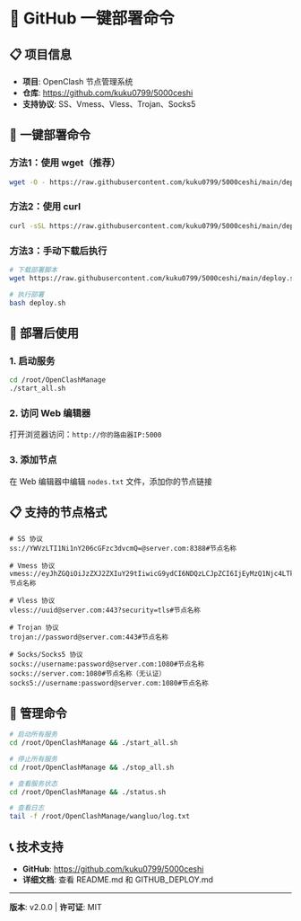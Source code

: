 # 🚀 GitHub 一键部署命令

## 📋 项目信息
- **项目**: OpenClash 节点管理系统
- **仓库**: https://github.com/kuku0799/5000ceshi
- **支持协议**: SS、Vmess、Vless、Trojan、Socks5

## 🎯 一键部署命令

### 方法1：使用 wget（推荐）
```bash
wget -O - https://raw.githubusercontent.com/kuku0799/5000ceshi/main/deploy.sh | bash
```

### 方法2：使用 curl
```bash
curl -sSL https://raw.githubusercontent.com/kuku0799/5000ceshi/main/deploy.sh | bash
```

### 方法3：手动下载后执行
```bash
# 下载部署脚本
wget https://raw.githubusercontent.com/kuku0799/5000ceshi/main/deploy.sh

# 执行部署
bash deploy.sh
```

## 🎯 部署后使用

### 1. 启动服务
```bash
cd /root/OpenClashManage
./start_all.sh
```

### 2. 访问 Web 编辑器
打开浏览器访问：`http://你的路由器IP:5000`

### 3. 添加节点
在 Web 编辑器中编辑 `nodes.txt` 文件，添加你的节点链接

## 📋 支持的节点格式

```
# SS 协议
ss://YWVzLTI1Ni1nY206cGFzc3dvcmQ=@server.com:8388#节点名称

# Vmess 协议
vmess://eyJhZGQiOiJzZXJ2ZXIuY29tIiwicG9ydCI6NDQzLCJpZCI6IjEyMzQ1Njc4LTkwYWItMTFlYy1hYzE1LTAwMTYzYzFhYzE1NSIsImFpZCI6MCwidHlwZSI6Im5vbmUiLCJob3N0IjoiIiwicGF0aCI6IiIsInRscyI6InRscyJ9#节点名称

# Vless 协议
vless://uuid@server.com:443?security=tls#节点名称

# Trojan 协议
trojan://password@server.com:443#节点名称

# Socks/Socks5 协议
socks://username:password@server.com:1080#节点名称
socks://server.com:1080#节点名称（无认证）
socks5://username:password@server.com:1080#节点名称
```

## 🔧 管理命令

```bash
# 启动所有服务
cd /root/OpenClashManage && ./start_all.sh

# 停止所有服务
cd /root/OpenClashManage && ./stop_all.sh

# 查看服务状态
cd /root/OpenClashManage && ./status.sh

# 查看日志
tail -f /root/OpenClashManage/wangluo/log.txt
```

## 📞 技术支持
- **GitHub**: https://github.com/kuku0799/5000ceshi
- **详细文档**: 查看 README.md 和 GITHUB_DEPLOY.md

---

**版本**: v2.0.0 | **许可证**: MIT 